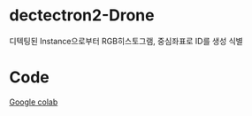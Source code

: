 # dectectron2-Drone
  디텍팅된 Instance으로부터 RGB히스토그램, 중심좌표로 ID를 생성 식별
  
# Code
 [Google colab](https://colab.research.google.com/drive/16aJl0b5RSyOwnZiXDkwPg2dqaYck1TWv#scrollTo=498nwjW4KxUw)
